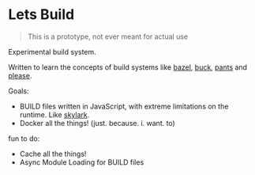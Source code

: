 # Lets Build

> This is a prototype, not ever meant for actual use

Experimental build system.

Written to learn the concepts of build systems like [bazel](https://bazel.build), [buck](https://buckbuild.com/), [pants](http://www.pantsbuild.org/) and [please](https://please.build/).

Goals:

* BUILD files written in JavaScript, with extreme limitations on the runtime. Like [skylark](https://docs.bazel.build/versions/master/skylark/concepts.html).
* Docker all the things! (just. because. i. want. to)

fun to do:
* Cache all the things!
* Async Module Loading for BUILD files

